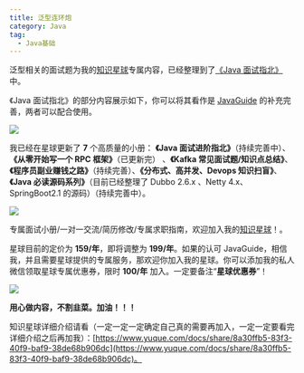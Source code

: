 ```yaml
---
title: 泛型连环炮
category: Java
tag:
  - Java基础
---
```


泛型相关的面试题为我的[知识星球](https://www.yuque.com/docs/share/8a30ffb5-83f3-40f9-baf9-38de68b906dc)专属内容，已经整理到了[《Java 面试指北》](https://www.yuque.com/docs/share/f37fc804-bfe6-4b0d-b373-9c462188fec7)中。

《Java 面试指北》的部分内容展示如下，你可以将其看作是 [JavaGuide](https://javaguide.cn/#/) 的补充完善，两者可以配合使用。

![](https://guide-blog-images.oss-cn-shenzhen.aliyuncs.com/xingqiu/1&e=1648742399&token=kIxbL07-8jAj8w1n4s9zv64FuZZNEATmlU_Vm6zD:HyfLWy5gNC5F_XukPYrlj_a4EJI=.png)

我已经在星球更新了 **7** 个高质量的小册： **《Java 面试进阶指北》**（持续完善中）、 **《从零开始写一个 RPC 框架》**（已更新完） 、**《Kafka 常见面试题/知识点总结》**、**《程序员副业赚钱之路》**（持续完善）、**《分布式、高并发、Devops 知识扫盲》**、**《Java 必读源码系列》**（目前已经整理了 Dubbo 2.6.x 、Netty 4.x、SpringBoot2.1 的源码）（持续完善中）。

![](https://guide-blog-images.oss-cn-shenzhen.aliyuncs.com/xingqiu/image-20220211231206733.png)

专属面试小册/一对一交流/简历修改/专属求职指南，欢迎加入我的[知识星球](https://www.yuque.com/docs/share/8a30ffb5-83f3-40f9-baf9-38de68b906dc)！。

星球目前的定价为 **159/年**，即将调整为 **199/年**。如果的认可 JavaGuide，相信我，并且需要星球提供的专属服务，那欢迎你加入我的星球。你可以添加我的私人微信领取星球专属优惠券，限时 **100/年** 加入。一定要备注“**星球优惠券**”！

![](https://guide-blog-images.oss-cn-shenzhen.aliyuncs.com/xingqiu/image-20220211231926486.png)

**用心做内容，不割韭菜。加油！！！**

知识星球详细介绍请看（一定一定一定确定自己真的需要再加入，一定一定要看完详细介绍之后再加我）：[https://www.yuque.com/docs/share/8a30ffb5-83f3-40f9-baf9-38de68b906dc](https://www.yuque.com/docs/share/8a30ffb5-83f3-40f9-baf9-38de68b906dc)。






